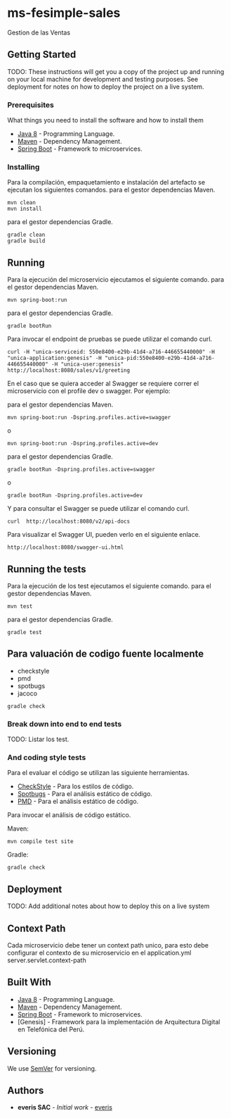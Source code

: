 # ms-fesimple-sales

Gestion de las Ventas
## Getting Started

TODO: These instructions will get you a copy of the project up and running on your local machine for development and testing purposes. See deployment for notes on how to deploy the project on a live system.

### Prerequisites

What things you need to install the software and how to install them

* [Java 8](https://www.oracle.com/technetwork/java/javase/downloads) - Programming Language.
* [Maven](https://maven.apache.org/) - Dependency Management.
* [Spring Boot](https://spring.io/projects/spring-boot) - Framework to microservices.

### Installing

Para la compilación, empaquetamiento e instalación del artefacto se ejecutan los siguientes comandos.
para el gestor dependencias Maven.
```
mvn clean
mvn install
```

para el gestor dependencias Gradle.
```
gradle clean
gradle build
```

## Running

Para la ejecución del microservicio ejecutamos el siguiente comando.
para el gestor dependencias Maven.
```
mvn spring-boot:run
```
para el gestor dependencias Gradle.
```
gradle bootRun
```

Para invocar el endpoint de pruebas se puede utilizar el comando curl.

```
curl -H "unica-serviceid: 550e8400-e29b-41d4-a716-446655440000" -H "unica-application:genesis" -H "unica-pid:550e8400-e29b-41d4-a716-446655440000" -H "unica-user:genesis" http://localhost:8080/sales/v1/greeting
```

En el caso que se quiera acceder al Swagger se requiere correr el microservicio con el profile dev o swagger. Por ejemplo:

para el gestor dependencias Maven.
```
mvn spring-boot:run -Dspring.profiles.active=swagger 
```
o
```
mvn spring-boot:run -Dspring.profiles.active=dev 
```
para el gestor dependencias Gradle.
```
gradle bootRun -Dspring.profiles.active=swagger 
```
o
```
gradle bootRun -Dspring.profiles.active=dev 
```

Y para consultar el Swagger se puede utilizar el comando curl.

```
curl  http://localhost:8080/v2/api-docs
```

Para visualizar el Swagger UI, pueden verlo en el siguiente enlace.

```
http://localhost:8080/swagger-ui.html
```

## Running the tests

Para la ejecución de los test ejecutamos el siguiente comando.
para el gestor dependencias Maven.
```
mvn test
```
para el gestor dependencias Gradle.
```
gradle test
```

## Para valuación de codigo fuente localmente
* checkstyle 
* pmd
* spotbugs 
* jacoco
```
gradle check
```
### Break down into end to end tests

TODO: Listar los test.

### And coding style tests

Para el evaluar el código se utilizan las siguiente herramientas.

* [CheckStyle](https://checkstyle.sourceforge.io/) - Para los estilos de código.
* [Spotbugs](https://spotbugs.github.io/) - Para el análisis estático de código.
* [PMD](https://pmd.github.io/) - Para el análisis estático de código.

Para invocar el análisis de código estático.

Maven:
```
mvn compile test site
```
Gradle:
```
gradle check
```


## Deployment

TODO: Add additional notes about how to deploy this on a live system

## Context Path

Cada microservicio debe tener un context path unico, para esto debe configurar el contexto de su microservicio
en el application.yml server.servlet.context-path

## Built With

* [Java 8](https://www.oracle.com/technetwork/java/javase/downloads) - Programming Language.
* [Maven](https://maven.apache.org/) - Dependency Management.
* [Spring Boot](https://spring.io/projects/spring-boot) - Framework to microservices.
* [Genesis] - Framework para la implementación de Arquitectura Digital en Telefónica del Perú.

## Versioning

We use [SemVer](http://semver.org/) for versioning.

## Authors

* **everis SAC** - *Initial work* - [everis](https://www.everis.com/peru)